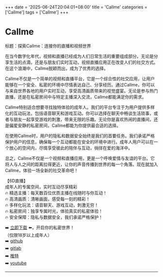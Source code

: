 +++
date = '2025-06-24T20:04:01+08:00'
title = 'Callme'
categories = ['Callme']
tags = ['Callme']
+++

# Callme

标题：探索Callme：连接你的直播和视频世界

在当今数字化年代，视频和直播已经成为人们日常生活的重要组成部分。无论是分享生活的点滴，还是与朋友们实时互动，视频直播应用正在改变人们的社交方式。在这个浪潮中，Callme脱颖而出，成为了优秀的选择。

Callme不仅是一个简单的视频和直播平台，它是一个综合性的社交应用，让用户能够在一个安全、私密的环境中尽情表达自己、分享经历。通过Callme，你可以与来自世界各地的用户实时互动，享受高清画质带来的视觉盛宴。无论是参与热门直播，还是在私密房间中与特定主播深入交流，Callme都能满足你的需求。

Callme特别适合想要寻找独特体验的成年人。我们的平台专注于为用户提供多样化的互动玩法，包括语音聊天和游戏互动。你可以选择在聊天中畅谈生活琐事，或者与朋友一起享受游戏的刺激，带来无限的乐趣。无论你是喜欢热闹的直播间，还是偏爱安静的私密房间，Callme都能为你提供最合适的选择。

在使用Callme时，用户的隐私和数据安全始终是我们的首要任务。我们承诺严格保护用户的信息，确保每一个互动都能在安全的环境中进行。成年人用户可以在一个放心的空间内，尽情享受彼此的陪伴与互动，徜徉在爱的海洋中。

总之，Callme不仅是一个视频和直播应用，更是一个呼唤爱情与友谊的平台。它将人与人之间的距离拉得更近，让你的声音传播到世界的每一个角落。现在就加入Callme，体验一场全新的社交革命吧！

【6D直播】  
成年人的专属空间，实时互动尽享精彩  
🔥 精选主播：每天数百位优质主播在线随时与你互动！  
🔥 高清画质：清晰画面，感受每一刻的精彩！  
🔥 多样化玩法：语音聊天、游戏互动，刺激无穷！  
🔥 私密房间：独享专属时光，体验真实的私密体验！  
🔥 安全保障：隐私与数据安全，我们承诺严格保护！  

➡️ [立即下载](https://down123.s3.ap-east-1.amazonaws.com/down/down.html?channelCode=blog) ⬅️，开启你的私密世界！  
（仅限18岁以上成年人）  
➡️ [github](https://aldult-live.github.io/)  
➡️ [gitlab](https://seo-09598d.gitlab.io/)  
➡️ [推特](https://x.com/wegame33)  
➡️ [youtube](https://www.youtube.com/@6Dlive)  

---
